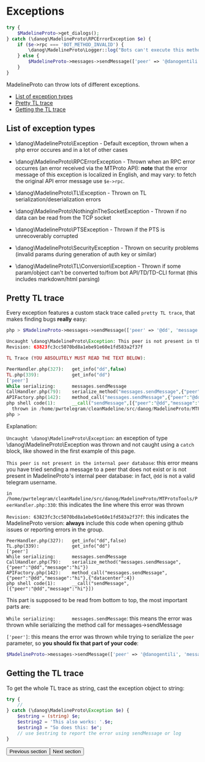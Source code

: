 # Exceptions

```php
try {
    $MadelineProto->get_dialogs();
} catch (\danog\MadelineProto\RPCErrorException $e) {
    if ($e->rpc === 'BOT_METHOD_INVALID') {
        \danog\MadelineProto\Logger::log("Bots can't execute this method!");
    } else {
        $MadelineProto->messages->sendMessage(['peer' => '@danogentili', 'message' => 'An error occurred while calling get_dialogs: '.$e]);
    }
}
```

MadelineProto can throw lots of different exceptions.  

* [List of exception types](#list-of-exception-types)
* [Pretty TL trace](#pretty-tl-trace)
* [Getting the TL trace](#getting-the-tl-trace)


## List of exception types

* \danog\MadelineProto\Exception - Default exception, thrown when a php error occures and in a lot of other cases

* \danog\MadelineProto\RPCErrorException - Thrown when an RPC error occurres (an error received via the MTProto API): **note** that the error message of this exception is localized in English, and may vary: to fetch the original API error message use `$e->rpc`.

* \danog\MadelineProto\TL\Exception - Thrown on TL serialization/deserialization errors

* \danog\MadelineProto\NothingInTheSocketException - Thrown if no data can be read from the TCP socket

* \danog\MadelineProto\PTSException - Thrown if the PTS is unrecoverably corrupted

* \danog\MadelineProto\SecurityException - Thrown on security problems (invalid params during generation of auth key or similar)

* \danog\MadelineProto\TL\Conversion\Exception - Thrown if some param/object can't be converted to/from bot API/TD/TD-CLI format (this includes markdown/html parsing)


## Pretty TL trace
Every exception features a custom stack trace called `pretty TL trace`, that makes finding bugs **really** easy:

```php
php > $MadelineProto->messages->sendMessage(['peer' => '@dd', 'message' => 'hi']);

Uncaught \danog\MadelineProto\Exception: This peer is not present in the internal peer database in /home/pwrtelegram/cleanMadeline/src/danog/MadelineProto/MTProtoTools/PeerHandler.php:330
Revision: 63823fc3cc5070bd8a1ebe91e60e1fd583a2f37f

TL Trace (YOU ABSOLUTELY MUST READ THE TEXT BELOW):

PeerHandler.php(327):   get_info("dd",false)
TL.php(339):            get_info("dd")
['peer']
While serializing:      messages.sendMessage
CallHandler.php(79):    serialize_method("messages.sendMessage",{"peer":"@dd","message":"hi"})
APIFactory.php(142):    method_call("messages.sendMessage",{"peer":"@dd","message":"hi"},{"datacenter":4})
php shell code(1):      __call("sendMessage",[{"peer":"@dd","message":"hi"}])
  thrown in /home/pwrtelegram/cleanMadeline/src/danog/MadelineProto/MTProtoTools/PeerHandler.php on line 330
php >
```

Explanation:  

`Uncaught \danog\MadelineProto\Exception`: an exception of type \danog\MadelineProto\Exception was thrown and not caught using a `catch` block, like showed in the first example of this page.

`This peer is not present in the internal peer database`: this error means you have tried sending a message to a peer that does not exist or is not present in MadelineProto's internal peer database: in fact, `@dd` is not a valid telegram username. 

`in /home/pwrtelegram/cleanMadeline/src/danog/MadelineProto/MTProtoTools/PeerHandler.php:330`: this indicates the line where this error was thrown

`Revision: 63823fc3cc5070bd8a1ebe91e60e1fd583a2f37f`: this indicates the MadelineProto version: **always** include this code when opening github issues or reporting errors in the group.

```
PeerHandler.php(327):   get_info("dd",false)
TL.php(339):            get_info("dd")
['peer']
While serializing:      messages.sendMessage
CallHandler.php(79):    serialize_method("messages.sendMessage",{"peer":"@dd","message":"hi"})
APIFactory.php(142):    method_call("messages.sendMessage",{"peer":"@dd","message":"hi"},{"datacenter":4})
php shell code(1):      __call("sendMessage",[{"peer":"@dd","message":"hi"}])
```

This part is supposed to be read from bottom to top, the most important parts are:

`While serializing:      messages.sendMessage`: this means the error was thrown while serializing the method call for messages->sendMessage

`['peer']`: this means the error was thrown while trying to serialize the `peer` parameter, so **you should fix that part of your code**:
```php
$MadelineProto->messages->sendMessage(['peer' => '@danogentili', 'message' => 'hi']);
```

## Getting the TL trace 

To get the whole TL trace as string, cast the exception object to string:

```php
try {
    //
} catch (\danog\MadelineProto\Exception $e) {
    $estring = (string) $e;
    $estring2 = 'This also works: '.$e;
    $estring3 = "So does this: $e";
    // use $estring to report the error using sendMessage or log
}
```

<amp-form action="https://docs.madelineproto.xyz/docs/SELF.html"><input type="submit" value="Previous section" /></form><amp-form action="https://docs.madelineproto.xyz/docs/FLOOD_WAIT.html"><input type="submit" value="Next section" /></form>